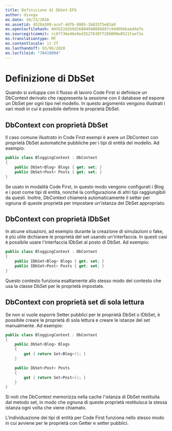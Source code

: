 ```yaml
---
title: Definizione di DbSet-EF6
author: divega
ms.date: 10/23/2016
ms.assetid: 4528a509-ace7-4dfb-8065-1b833f5e03a0
ms.openlocfilehash: 045b22d2b9d26804948689dd7c9dd694baadda7e
ms.sourcegitcommit: cc0ff36e46e9ed3527638f7208000e8521faef2e
ms.translationtype: MT
ms.contentlocale: it-IT
ms.lasthandoff: 03/06/2020
ms.locfileid: "78419094"
---
```

# <a name="defining-dbsets"></a>Definizione di DbSet
Quando si sviluppa con il flusso di lavoro Code First si definisce un DbContext derivato che rappresenta la sessione con il database ed espone un DbSet per ogni tipo nel modello. In questo argomento vengono illustrati i vari modi in cui è possibile definire le proprietà DbSet.  

## <a name="dbcontext-with-dbset-properties"></a>DbContext con proprietà DbSet  

Il caso comune illustrato in Code First esempi è avere un DbContext con proprietà DbSet automatiche pubbliche per i tipi di entità del modello. Ad esempio:  

``` csharp
public class BloggingContext : DbContext
{
    public DbSet<Blog> Blogs { get; set; }
    public DbSet<Post> Posts { get; set; }
}
```  

Se usato in modalità Code First, in questo modo vengono configurati i Blog e i post come tipi di entità, nonché la configurazione di altri tipi raggiungibili da questi. Inoltre, DbContext chiamerà automaticamente il setter per ognuna di queste proprietà per impostare un'istanza del DbSet appropriato.  

## <a name="dbcontext-with-idbset-properties"></a>DbContext con proprietà IDbSet  

In alcune situazioni, ad esempio durante la creazione di simulazioni o fake, è più utile dichiarare le proprietà del set usando un'interfaccia. In questi casi è possibile usare l'interfaccia IDbSet al posto di DbSet. Ad esempio:  

``` csharp
public class BloggingContext : DbContext
{
    public IDbSet<Blog> Blogs { get; set; }
    public IDbSet<Post> Posts { get; set; }
}
```  

Questo contesto funziona esattamente allo stesso modo del contesto che usa la classe DbSet per le proprietà impostate.  

## <a name="dbcontext-with-read-only-set-properties"></a>DbContext con proprietà set di sola lettura  

Se non si vuole esporre Setter pubblici per le proprietà DbSet o IDbSet, è possibile creare le proprietà di sola lettura e creare le istanze del set manualmente. Ad esempio:  

``` csharp
public class BloggingContext : DbContext
{
    public DbSet<Blog> Blogs
    {
        get { return Set<Blog>(); }
    }

    public DbSet<Post> Posts
    {
        get { return Set<Post>(); }
    }
}
```  

Si noti che DbContext memorizza nella cache l'istanza di DbSet restituita dal metodo set, in modo che ognuna di queste proprietà restituisca la stessa istanza ogni volta che viene chiamato.  

L'individuazione dei tipi di entità per Code First funziona nello stesso modo in cui avviene per le proprietà con Getter e setter pubblici.  

